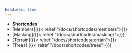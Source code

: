 ```yaml
---
headless: true
---
```


- **Shortcodes**
- [Members]({{< relref "/docs/shortcodes/members">}})
- [Masking]({{< relref "/docs/shortcodes/masking/">}})
- [Terrain]({{< relref "/docs/shortcodes/terrain">}})
- [Trees] ({{< relref "/docs/shortcodes/trees">}})
<br />
